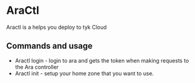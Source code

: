# AraCtl
Aractl is a  helps you deploy to tyk Cloud

## Commands and usage
- Aractl login - login to ara and gets the token when making requests to the Ara controller
- Aractl init - setup your home zone that you want to use.
  


  
